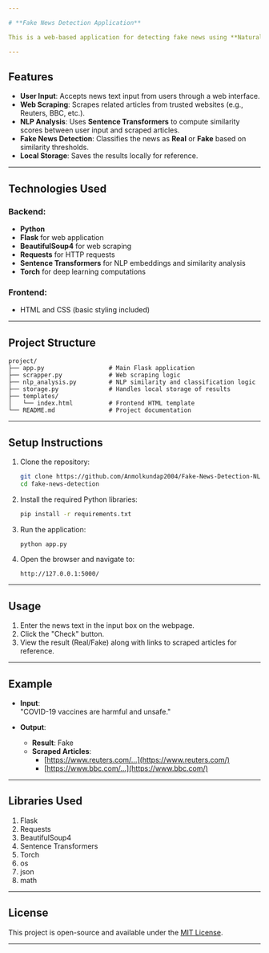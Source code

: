 ```yaml
---

# **Fake News Detection Application**

This is a web-based application for detecting fake news using **Natural Language Processing (NLP)** and **web scraping**. Users can input news text, and the app fetches related articles from trusted websites, analyzes their similarity, and classifies the input as either "Real" or "Fake."

---
```


## **Features**
- **User Input**: Accepts news text input from users through a web interface.
- **Web Scraping**: Scrapes related articles from trusted websites (e.g., Reuters, BBC, etc.).
- **NLP Analysis**: Uses **Sentence Transformers** to compute similarity scores between user input and scraped articles.
- **Fake News Detection**: Classifies the news as **Real** or **Fake** based on similarity thresholds.
- **Local Storage**: Saves the results locally for reference.

---

## **Technologies Used**
### **Backend:**
- **Python**
- **Flask** for web application
- **BeautifulSoup4** for web scraping
- **Requests** for HTTP requests
- **Sentence Transformers** for NLP embeddings and similarity analysis
- **Torch** for deep learning computations

### **Frontend:**
- HTML and CSS (basic styling included)

---

## **Project Structure**
```
project/
├── app.py                  # Main Flask application
├── scrapper.py             # Web scraping logic
├── nlp_analysis.py         # NLP similarity and classification logic
├── storage.py              # Handles local storage of results
├── templates/
│   └── index.html          # Frontend HTML template
└── README.md               # Project documentation
```

---

## **Setup Instructions**
1. Clone the repository:
   ```bash
   git clone https://github.com/Anmolkundap2004/Fake-News-Detection-NLP-and-Web-Scrapping.git
   cd fake-news-detection
   ```

2. Install the required Python libraries:
   ```bash
   pip install -r requirements.txt
   ```

3. Run the application:
   ```bash
   python app.py
   ```

4. Open the browser and navigate to:
   ```
   http://127.0.0.1:5000/
   ```

---

## **Usage**
1. Enter the news text in the input box on the webpage.
2. Click the "Check" button.
3. View the result (Real/Fake) along with links to scraped articles for reference.

---

## **Example**
- **Input**:  
  "COVID-19 vaccines are harmful and unsafe."
  
- **Output**:  
  - **Result**: Fake  
  - **Scraped Articles**:
    - [https://www.reuters.com/...](https://www.reuters.com/)
    - [https://www.bbc.com/...](https://www.bbc.com/)

---

## **Libraries Used**
1. Flask  
2. Requests  
3. BeautifulSoup4  
4. Sentence Transformers  
5. Torch  
6. os  
7. json  
8. math  

---

## **License**
This project is open-source and available under the [MIT License](LICENSE).

--- 

